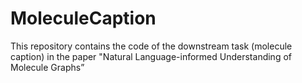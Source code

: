 # MoleculeCaption
 This repository contains the code of the downstream task (molecule caption) in the paper "Natural Language-informed Understanding of Molecule Graphs”
